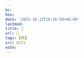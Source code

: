 ```yaml
---
bc:
hex:
date: '2025-10-13T10:26:50+08:00'
lastmod:
title: 􂢠
url: 􂢠
tags: [齊]
src: DCCV
note:
---
```


